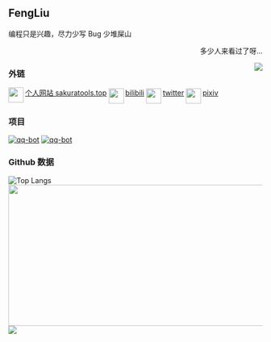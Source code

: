 ## FengLiu

<div>
  	<p>
        编程只是兴趣，尽力少写 Bug 少堆屎山
    </p>
    <p align="right">多少人来看过了呀...</p>
    <img align="right" src="https://count.getloli.com/get/@:FengLiuFeseliud">
</div>

### 外链

<div>
    <div  align="left" style="display: inline-block" >
        <a href="https://sakuratools.top"><img src="https://sakuratools.top/favicon.ico" align="left" width="30">个人网站 sakuratools.top</a>
    </div>
    <div  align="left" style="display: inline-block">
        <a href="https://space.bilibili.com/34394509"><img src="https://www.bilibili.com/favicon.ico" align="left" width="30">bilibili</a>
    </div>
    <div  align="left" style="display: inline-block">
        <a href="https://twitter.com/fengliufeseliud"><img src="https://twitter.com/favicon.ico" align="left" width="30">twitter</a>
    </div>
    <div  align="left" style="display: inline-block">
        <a href="https://www.pixiv.net/users/76113338"><img src="https://www.pixiv.net/favicon.ico" align="left" width="30">pixiv</a>
    </div>
</div>



### 项目

[![qq-bot](https://github-readme-stats.vercel.app/api/pin/?username=FengLiuFeseliud&repo=pycqBot&theme=cobalt)](https://github.com/FengLiuFeseliud/pycqBot) [![qq-bot](https://github-readme-stats.vercel.app/api/pin/?username=FengLiuFeseliud&repo=sakuratools.top-index&theme=cobalt)](https://github.com/FengLiuFeseliud/sakuratools.top-index)

### Github 数据

![Top Langs](https://github-readme-stats.vercel.app/api/top-langs/?username=FengLiuFeseliud&theme=cobalt) <img src="https://github-readme-stats.vercel.app/api?username=FengLiuFeseliud&show_icons=true&theme=cobalt" height="280" width="550">[![](https://activity-graph.herokuapp.com/graph?username=FengLiuFeseliud&theme=rogue)](https://github.com/ashutosh00710/github-readme-activity-graph)
